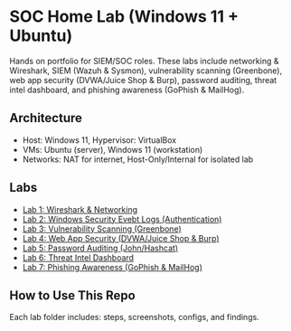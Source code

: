 # SOC Home Lab (Windows 11 + Ubuntu)

Hands on portfolio for SIEM/SOC roles. These labs include networking & Wireshark, SIEM (Wazuh & Sysmon), vulnerability scanning (Greenbone), web app security (DVWA/Juice Shop & Burp), password auditing, threat intel dashboard, and phishing awareness (GoPhish & MailHog).

## Architecture
- Host: Windows 11, Hypervisor: VirtualBox
- VMs: Ubuntu (server), Windows 11 (workstation)
- Networks: NAT for internet, Host-Only/Internal for isolated lab

## Labs
- [Lab 1: Wireshark & Networking](/lab1-wireshark)
- [Lab 2: Windows Security Evebt Logs (Authentication)](/lab2-windows-security-event-logs)
- [Lab 3: Vulnerability Scanning (Greenbone)](/lab3-vuln-scan-greenbone)
- [Lab 4: Web App Security (DVWA/Juice Shop & Burp)](/lab4-websec-dvwa-juice-shop)
- [Lab 5: Password Auditing (John/Hashcat)](/lab5-password-auditing)
- [Lab 6: Threat Intel Dashboard](/lab6-threat-intel-dashboard)
- [Lab 7: Phishing Awareness (GoPhish & MailHog)](/lab7-phishing-awareness)

## How to Use This Repo
Each lab folder includes: steps, screenshots, configs, and findings.

